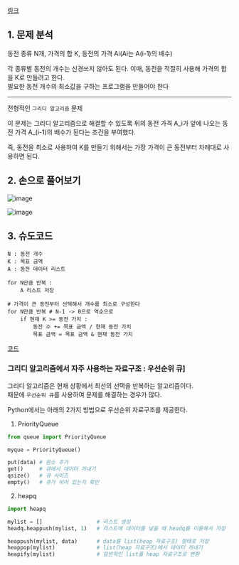 [링크](https://www.acmicpc.net/problem/11047)

## 1. 문제 분석

동전 종류 N개, 가격의 합 K, 동전의 가격 Ai(Ai는 A(i-1)의 배수)

각 종류별 동전의 개수는 신경쓰지 않아도 된다. 이때, 동전을 적절히 사용해 가격의 합을 K로 만들려고 한다.  
필요한 동전 개수의 최소값을 구하는 프로그램을 만들어야 한다

---

전형적인 `그리디 알고리즘` 문제

이 문제는 그리디 알고리즘으로 해결할 수 있도록 뒤의 동전 가격 A_i가 앞에 나오는 동전 가격 A_(i-1)의 배수가 된다는 조건을 부여했다. 

즉, 동전을 최소로 사용하여 K를 만들기 위해서는 가장 가격이 큰 동전부터 차례대로 사용하면 된다.


## 2. 손으로 풀어보기 

![image](../../image/day10/32번_001.png)

![image](../../image/day10/32번_002.png)

## 3. 슈도코드 

``` 
N : 동전 개수 
K : 목표 금액 
A : 동전 데이터 리스트 

for N만큼 반복 : 
    A 리스트 저장 

# 가격이 큰 동전부터 선택해서 개수를 최소로 구성한다
for N만큼 반복 # N-1 -> 0으로 역순으로
    if 현재 K >= 동전 가치 : 
        동전 수 += 목표 금액 / 현재 동전 가치 
        목표 금액 = 목표 금액 & 현재 동전 가치
```

[코드](../../code/day10/32_동전개수의최솟값구하기.py)

### 그리디 알고리즘에서 자주 사용하는 자료구조 : 우선순위 큐]

그리디 알고리즘은 현재 상황에서 최선의 선택을 반복하는 알고리즘이다.  
때문에 `우선순위 큐`를 사용하여 문제를 해결하는 경우가 많다. 

Python에서는 아래의 2가지 방법으로 우선순위 자료구조를 제공한다.

1. PriorityQueue

``` python
from queue import PriorityQueue

myque = PriorityQueue()

put(data) # 원소 추가
get()     # 큐에서 데이터 꺼내기 
qsize()   # 큐 사이즈 
empty()   # 큐가 비어 있는지 확인
```

2. heapq 

``` python
import heapq 

mylist = []                 # 리스트 생성 
headq.heappush(mylist, 1)   # 리스트에 데이터를 넣을 때 headq를 이용해서 저장

heappush(mylist, data)      # data를 list(heap 자료구조) 형태로 저장
heappop(mylist)             # list(heap 자료구조)에서 데이터 꺼내기
heapify(mylist)             # 일반적인 list를 heap 자료구조로 변환
```


